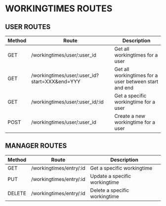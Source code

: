 # WORKINGTIMES ROUTES

## USER ROUTES

| Method | Route                                         | Description                                           |
| ------ | --------------------------------------------- | ----------------------------------------------------- |
| GET    | /workingtimes/user/:user_id                   | Get all workingtimes for a user                       |
| GET    | /workingtimes/user/:user_id?start=XXX&end=YYY | Get all workingtimes for a user between start and end |
| GET    | /workingtimes/user/:user_id/:id               | Get a specific workingtime for a user                 |
| POST   | /workingtimes/user/:user_id                   | Create a new workingtime for a user                   |

## MANAGER ROUTES

| Method | Route                   | Description                   |
| ------ | ----------------------- | ----------------------------- |
| GET    | /workingtimes/entry/:id | Get a specific workingtime    |
| PUT    | /workingtimes/entry/:id | Update a specific workingtime |
| DELETE | /workingtimes/entry/:id | Delete a specific workingtime |
